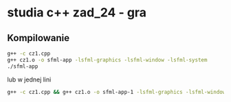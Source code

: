 # studia c++ zad_24 - gra

## Kompilowanie

~~~bash
g++ -c cz1.cpp
g++ cz1.o -o sfml-app -lsfml-graphics -lsfml-window -lsfml-system
./sfml-app
~~~

lub w jednej lini

~~~bash
g++ -c cz1.cpp && g++ cz1.o -o sfml-app-1 -lsfml-graphics -lsfml-window -lsfml-system && ./sfml-app-1
~~~